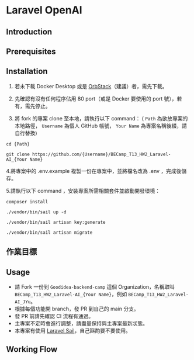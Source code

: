 # Laravel OpenAI

## Introduction

## Prerequisites

## Installation

1. 若未下載 Docker Desktop 或是 [OrbStack](https://orbstack.dev/)（建議）者，需先下載。

2. 先確認有沒有任何程序佔用 80 port（或是 Docker 要使用的 port 號），若有，需先停止。

3. 將 fork 的專案 clone 至本地，請執行以下 command：
( `Path` 為欲放專案的本地路徑， `Username` 為個人 GitHub 帳號， `Your Name` 為專案名稱後綴，請自行替換)
```
cd {Path}
```
```
git clone https://github.com/{Username}/BECamp_T13_HW2_Laravel-AI_{Your Name}
```

4.將專案中的 .env.example 複製一份在專案中，並將檔名改為 .env ，完成後儲存。

5.請執行以下 command ，安裝專案所需相關套件並啟動開發環境：
```
composer install
```
```
./vendor/bin/sail up -d
```
```
./vendor/bin/sail artisan key:generate
```
```
./vendor/bin/sail artisan migrate
```


## 作業目標

## Usage
- 請 Fork 一份到 `Goodidea-backend-camp` 這個 Organization，名稱取叫 `BECamp_T13_HW2_Laravel-AI_{Your Name}`，例如 `BECamp_T13_HW2_Laravel-AI_JYu`。
- 根據每個功能開 branch，發 PR 到自己的 main 分支。
- 發 PR 前請先確認 CI 流程有通過。
- 主專案不定時會進行調整，請盡量保持與主專案最新狀態。
- 本專案有使用 [Laravel Sail](https://laravel.com/docs/11.x/sail)，自己斟酌要不要使用。

## Working Flow